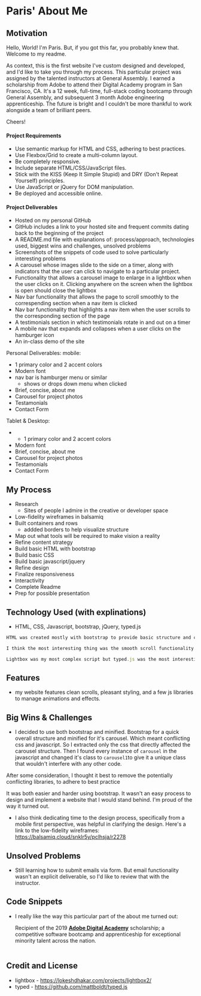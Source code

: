 # Paris' About Me

## Motivation

Hello, World! I'm Paris. But, if you got this far, you probably knew that. Welcome to my readme.

As context, this is the first website I've custom designed and developed, and I'd like to take you through my process. This particular project was assigned by the talented instructors at General Assembly. I earned a scholarship from Adobe to attend their Digital Academy program in San Francisco, CA. It's a 12 week, full-time, full-stack coding bootcamp through General Assembly, and subsequent 3 month Adobe engineering apprenticeship. The future is bright and I couldn't be more thankful to work alongside a team of brilliant peers.

Cheers!

#### Project Requirements

- Use semantic markup for HTML and CSS, adhering to best practices.
- Use Flexbox/Grid to create a multi-column layout.
- Be completely responsive.
- Include separate HTML/CSS/JavaScript files.
- Stick with the KISS (Keep It Simple Stupid) and DRY (Don't Repeat Yourself) principles.
- Use JavaScript or jQuery for DOM manipulation.
- Be deployed and accessible online.

#### Project Deliverables

- Hosted on my personal GitHub
- GitHub includes a link to your hosted site and frequent commits dating back to the beginning of the project
- A README.md file with explanations of: process/approach, technologies used, biggest wins and challenges, unsolved problems
- Screenshots of the snippets of code used to solve particularly interesting problems 
- A carousel whose images slide to the side on a timer, along with indicators that the user can click to navigate to a particular project.
- Functionality that allows a carousel image to enlarge in a lightbox when the user clicks on it. Clicking anywhere on the screen when the lightbox is open should close the lightbox
- Nav bar functionality that allows the page to scroll smoothly to the correspending section when a nav item is clicked
- Nav bar functionality that highlights a nav item when the user scrolls to the corresponding section of the page
- A testimonials section in which testimonials rotate in and out on a timer
- A mobile nav that expands and collapses when a user clicks on the hamburger icon
- An in-class demo of the site

Personal Deliverables:
mobile: 
- 1 primary color and 2 accent colors
- Modern font 
- nav bar is hamburger menu or similar
  - shows or drops down menu when clicked
- Brief, concise, about me
- Carousel for project photos
- Testamonials
- Contact Form


Tablet & Desktop:
- - 1 primary color and 2 accent colors
- Modern font 
- Brief, concise, about me
- Carousel for project photos
- Testamonials
- Contact Form

## My Process

- Research
  - Sites of people I admire in the creative or developer space
- Low-fidelity wireframes in balsamiq
- Built containers and rows
  - addded borders to help visualize structure 
- Map out what tools will be required to make vision a reality
- Refine content strategy
- Build basic HTML with bootstrap
- Build basic CSS 
- Build basic javascript/jquery
- Refine design
- Finalize responsiveness 
- Interactivity
- Complete Readme
- Prep for possible presentation 


## Technology Used (with explinations)

- HTML, CSS, Javascript, bootstrap, jQuery, typed.js

```html
HTML was created mostly with bootstrap to provide basic structure and clean carousels and modals.

```

```css
I think the most interesting thing was the smooth scroll functionality achieved with css rather than js. 

```

```js
Lightbox was my most complex script but typed.js was the most interesting to me. 
```
## Features
- my website features clean scrolls, pleasant styling, and a few js libraries to manage animations and effects.


## Big Wins & Challenges
  - I decided to use both bootstrap and minified. Bootstrap for a quick overall structure and minified for it's carousel. Which meant conflicting css and javascript. So I extracted only the css that directly affected the carousel structure. Then I found every instance of `carousel` in the javascript and changed it's class to `carousel1`to give it a unique class that wouldn't interfere with any other code.

  After some consideration, I thought it best to remove the potentially conflicting libraries, to adhere to best practice

  It was both easier and harder using bootstrap. It wasn't an easy process to design and implement a website that I would stand behind. I'm proud of the way it turned out.
  - I also think dedicating time to the design process, specifically from a mobile first perspective, was helpful in clarifying the design. Here's a link to the low-fidelity wireframes: https://balsamiq.cloud/snklr5y/pclhsja/r2278


## Unsolved Problems
- Still learning how to submit emails via form. But email functionality wasn't an explicit deliverable, so I'd like to review that with the instructor.


## Code Snippets
- I really like the way this particular part of the about me turned out:
	<p >Recipient of the 2019 <a href="https://www.adobe.com/corporate-responsibility/education/digital-academy.html">
        <strong>Adobe Digital Academy</strong></a> scholarship; a competitive software bootcamp and apprenticeship for 
        exceptional minority talent across the nation.
      <br>
      <br>
  
## Credit and License
- lightbox - https://lokeshdhakar.com/projects/lightbox2/
- typed - https://github.com/mattboldt/typed.js
